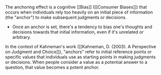 The anchoring effect is a cognitive [[Bias]] ([[Consumer Biases]]) that occurs when individuals rely too heavily on an initial piece of information (the "anchor") to make subsequent judgments or decisions. 
- Once an anchor is set, there's a tendency to bias one's thoughts and decisions towards that initial information, even if it's unrelated or arbitrary.

In the context of Kahneman's work ([[Kahneman, D. (2003). A Perspective on Judgment and Choice]]), "anchors" refer to initial reference points or specific values that individuals use as starting points in making judgments or decisions. When people consider a value as a potential answer to a question, that value becomes a potent anchor.